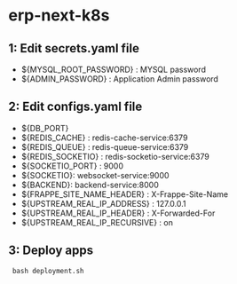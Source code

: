 # erp-next-k8s

## 1: Edit secrets.yaml file
- ${MYSQL_ROOT_PASSWORD} : MYSQL password
- ${ADMIN_PASSWORD} : Application Admin password

## 2: Edit configs.yaml file
- ${DB_PORT}
- ${REDIS_CACHE} : redis-cache-service:6379
- ${REDIS_QUEUE} : redis-queue-service:6379
- ${REDIS_SOCKETIO} : redis-socketio-service:6379
-  ${SOCKETIO_PORT} : 9000
-  ${SOCKETIO}: websocket-service:9000
-  ${BACKEND}: backend-service:8000
-  ${FRAPPE_SITE_NAME_HEADER} : X-Frappe-Site-Name
-  ${UPSTREAM_REAL_IP_ADDRESS} : 127.0.0.1
-  ${UPSTREAM_REAL_IP_HEADER} : X-Forwarded-For
-  ${UPSTREAM_REAL_IP_RECURSIVE} : on

## 3: Deploy apps
<code> bash deployment.sh </code>
